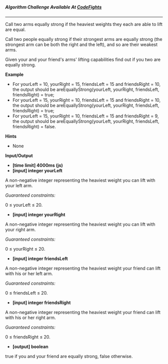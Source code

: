 
##### Algorithm Challenge Available At [CodeFights](https://codefights.com/arcade/intro/level-5/g6dc9KJyxmFjB98dL)
---
Call two arms equally strong if the heaviest weights they each are able to lift are equal.

Call two people equally strong if their strongest arms are equally strong (the strongest arm can be both the right and the left), and so are their weakest arms.

Given your and your friend's arms' lifting capabilities find out if you two are equally strong.

**Example**

- For yourLeft = 10, yourRight = 15, friendsLeft = 15 and friendsRight = 10, the output should be
areEquallyStrong(yourLeft, yourRight, friendsLeft, friendsRight) = true;
- For yourLeft = 15, yourRight = 10, friendsLeft = 15 and friendsRight = 10, the output should be
areEquallyStrong(yourLeft, yourRight, friendsLeft, friendsRight) = true;
- For yourLeft = 15, yourRight = 10, friendsLeft = 15 and friendsRight = 9, the output should be
areEquallyStrong(yourLeft, yourRight, friendsLeft, friendsRight) = false.

**Hints**
-   None

**Input/Output**
 
- **[time limit] 4000ms (js)**
- **[input] integer yourLeft**

A non-negative integer representing the heaviest weight you can lift with your left arm.

*Guaranteed constraints:*

0 ≤ yourLeft ≤ 20.

- **[input] integer yourRight**

A non-negative integer representing the heaviest weight you can lift with your right arm.

*Guaranteed constraints:*

0 ≤ yourRight ≤ 20.

- **[input] integer friendsLeft**

A non-negative integer representing the heaviest weight your friend can lift with his or her left arm.

*Guaranteed constraints:*

0 ≤ friendsLeft ≤ 20.

- **[input] integer friendsRight**

A non-negative integer representing the heaviest weight your friend can lift with his or her right arm.

*Guaranteed constraints:*

0 ≤ friendsRight ≤ 20.

- **[output] boolean**

true if you and your friend are equally strong, false otherwise.